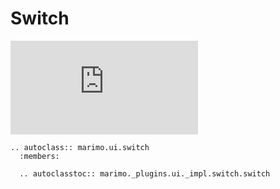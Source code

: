 # Switch

<iframe class="demo" src="https://components.marimo.io/?component=switch" frameborder="no"></iframe>

```{eval-rst}
.. autoclass:: marimo.ui.switch
  :members:

  .. autoclasstoc:: marimo._plugins.ui._impl.switch.switch
```
